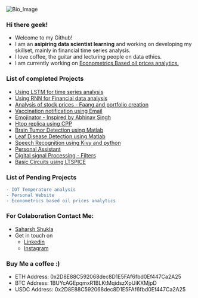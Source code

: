 ![Bio_Image](https://media-exp1.licdn.com/dms/image/C4D16AQHm9LTkM-XGeA/profile-displaybackgroundimage-shrink_350_1400/0/1618151012314?e=1626307200&v=beta&t=d7SanAjm8srg9Z0intBqeT54PN07DFPzBcUpL6FptS8)

### Hi there geek!

<!--
**shuklasaharsh/shuklasaharsh** is a ✨ _special_ ✨ repository because its `README.md` (this file) appears on your GitHub profile.

Here are some ideas to get you started:

- 🔭 I’m currently working on ...
- 🌱 I’m currently learning ...
- 👯 I’m looking to collaborate on ...
- 🤔 I’m looking for help with ...
- 💬 Ask me about ...
- 📫 How to reach me: ...
- 😄 Pronouns: ...
- ⚡ Fun fact: ...
-->


- Welcome to my Github!
- I am an <b>asipiring data scientist learning</b> and working on developing my skillset, mainly in financial time series analysis.
- I love coffee, the guitar and lecturing people on data ethics.
- I am currently working on <a href="https://github.com/shuklasaharsh/Oil-Price-Analysis-Data">Econometrics Based oil prices analytics.</a>

### List of completed Projects

+ [Using LSTM for time series analysis](https://github.com/shuklasaharsh/LSTM-NN-TSP)
+ [Using RNN for Financial data analysis](https://github.com/shuklasaharsh/RNN-TSP)
+ [Analysis of stock prices - Faang and portfolio creation](https://github.com/shuklasaharsh/Stock-Market)
+ [Vaccination notification using Email](https://github.com/shuklasaharsh/Vaccine-Notification)
+ [Emojinator - Inspired by Abhinav Singh](https://github.com/shuklasaharsh/tensor-emoji-python)
+ [Htop replica using CPP](https://github.com/shuklasaharsh/cpp-system-monitor)
+ [Brain Tumor Detection using Matlab](https://github.com/shuklasaharsh/Brain-Tumor-Detection)
+ [Leaf Disease Detection using Matlab](https://github.com/shuklasaharsh/Leaf-Classifier)
+ [Speech Recognition using Kivy and python](https://github.com/shuklasaharsh/Speech-App)
+ [Personal Assistant](https://github.com/shuklasaharsh/Personal-Assistant)
+ [Digital signal Processing - Filters](https://github.com/shuklasaharsh/DSP)
+ [Basic Circuits using LTSPICE](https://github.com/shuklasaharsh/LTSPICE-VLSI/)

 
 ### List of Pending Projects
 ``` diff
 - IOT Temperature analysis
 - Personal Website
 - Econometrics based oil prices analytics
 ```
 
### For Colaboration Contact Me:
- [Saharsh Shukla](mailto:saharsh.shukla2018@vitstudent.ac.in?subject=[GitHub]%20Source%20Han%20Sans)
- Get in touch on 
  - [Linkedin](https://www.linkedin.com/in/saharsh-shukla-740118178/)
  - [Instagram](https://www.instagram.com/shuklasaharsh)

### Buy Me a coffee :)

- ETH Address: 0x2D8E88C592068dec8D1E5FAf6fbd0Ef447Ca2A25
- BTC Address: 1BUYcAGEpqmxR1BLKtMqidszXpUiKXMjpD
- USDC Address: 0x2D8E88C592068dec8D1E5FAf6fbd0Ef447Ca2A25
